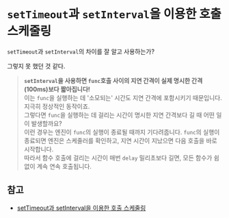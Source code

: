 # `setTimeout`과 `setInterval`을 이용한 호출 스케줄링

`setTimeout`과 `setInterval`의 차이를 잘 알고 사용하는가?

그렇지 못 했던 것 같다.

> **`setInterval`을 사용하면 `func`호출 사이의 지연 간격이 실제 명시한 간격(100ms)보다 짧아집니다!**<br>
> 이는 `func`을 실행하는 데 '소모되는' 시간도 지연 간격에 포함시키기 때문입니다. 지극히 정상적인 동작이죠.<br>
> 그렇다면 `func`을 실행하는 데 걸리는 시간이 명시한 지연 간격보다 길 때 어떤 일이 발생할까요?<br>
> 이런 경우는 엔진이 `func`의 실행이 종료될 때까지 기다려줍니다. `func`의 실행이 종료되면 엔진은 스케줄러를 확인하고, 지연 시간이 지났으면 다음 호출을 바로 시작합니다.<br>
> 따라서 함수 호출에 걸리는 시간이 매번 `delay` 밀리초보다 길면, 모든 함수가 쉼 없이 계속 연속 호출됩니다.

## 참고

- [setTimeout과 setInterval을 이용한 호출 스케줄링](https://ko.javascript.info/settimeout-setinterval)
